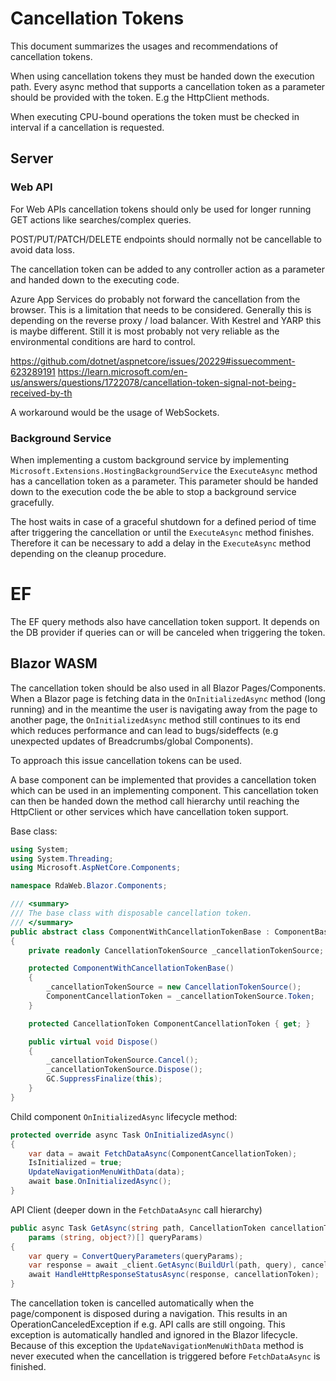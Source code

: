 # Cancellation Tokens

This document summarizes the usages and recommendations of cancellation tokens.

When using cancellation tokens they must be handed down the execution path. Every async method that supports a cancellation token as a parameter should be provided with the token. E.g the HttpClient methods.

When executing CPU-bound operations the token must be checked in interval if a cancellation is requested.

## Server

### Web API

For Web APIs cancellation tokens should only be used for longer running GET actions like searches/complex queries.

POST/PUT/PATCH/DELETE endpoints should normally not be cancellable to avoid data loss.

The cancellation token can be added to any controller action as a parameter and handed down to the executing code.

Azure App Services do probably not forward the cancellation from the browser. This is a limitation that needs to be considered. Generally this is depending on the reverse proxy / load balancer. With Kestrel and YARP this is maybe different. Still it is most probably not very reliable as the environmental conditions are hard to control.

https://github.com/dotnet/aspnetcore/issues/20229#issuecomment-623289191
https://learn.microsoft.com/en-us/answers/questions/1722078/cancellation-token-signal-not-being-received-by-th

A workaround would be the usage of WebSockets.

### Background Service

When implementing a custom background service by implementing `Microsoft.Extensions.HostingBackgroundService` the `ExecuteAsync` method has a cancellation token as a parameter. This parameter should be handed down to the execution code the be able to stop a background service gracefully.

The host waits in case of a graceful shutdown for a defined period of time after triggering the cancellation or until the `ExecuteAsync` method finishes. Therefore it can be necessary to add a delay in the `ExecuteAsync` method depending on the cleanup procedure.

# EF

The EF query methods also have cancellation token support. It depends on the DB provider if queries can or will be canceled when triggering the token.

## Blazor WASM

The cancellation token should be also used in all Blazor Pages/Components. 
When a Blazor page is fetching data in the `OnInitializedAsync` method (long running) and in the meantime the user is navigating away from the page to another page, the `OnInitializedAsync` method still continues to its end which reduces performance and can lead to bugs/sideffects (e.g unexpected updates of Breadcrumbs/global Components).

To approach this issue cancellation tokens can be used.

A base component can be implemented that provides a cancellation token which can be used in an implementing component.
This cancellation token can then be handed down the method call hierarchy until reaching the HttpClient or other services which have cancellation token support.

Base class:

```csharp
using System;
using System.Threading;
using Microsoft.AspNetCore.Components;

namespace RdaWeb.Blazor.Components;

/// <summary>
/// The base class with disposable cancellation token.
/// </summary>
public abstract class ComponentWithCancellationTokenBase : ComponentBase, IDisposable
{
    private readonly CancellationTokenSource _cancellationTokenSource;

    protected ComponentWithCancellationTokenBase()
    {
        _cancellationTokenSource = new CancellationTokenSource();
        ComponentCancellationToken = _cancellationTokenSource.Token;
    }

    protected CancellationToken ComponentCancellationToken { get; }

    public virtual void Dispose()
    {
        _cancellationTokenSource.Cancel();
        _cancellationTokenSource.Dispose();
        GC.SuppressFinalize(this);
    }
}
```

Child component `OnInitializedAsync` lifecycle method:

```csharp
protected override async Task OnInitializedAsync()
{
    var data = await FetchDataAsync(ComponentCancellationToken);
    IsInitialized = true;
    UpdateNavigationMenuWithData(data);
    await base.OnInitializedAsync();
}
```

API Client (deeper down in the `FetchDataAsync` call hierarchy)
```csharp
public async Task GetAsync(string path, CancellationToken cancellationToken,
    params (string, object?)[] queryParams)
{
    var query = ConvertQueryParameters(queryParams);
    var response = await _client.GetAsync(BuildUrl(path, query), cancellationToken);
    await HandleHttpResponseStatusAsync(response, cancellationToken);
}
```

The cancellation token is cancelled automatically when the page/component is disposed during a navigation. This results in an OperationCanceledException if e.g. API calls are still ongoing. This exception is automatically handled and ignored in the Blazor lifecycle. Because of this exception the ```UpdateNavigationMenuWithData``` method is never executed when the cancellation is triggered before `FetchDataAsync` is finished. 